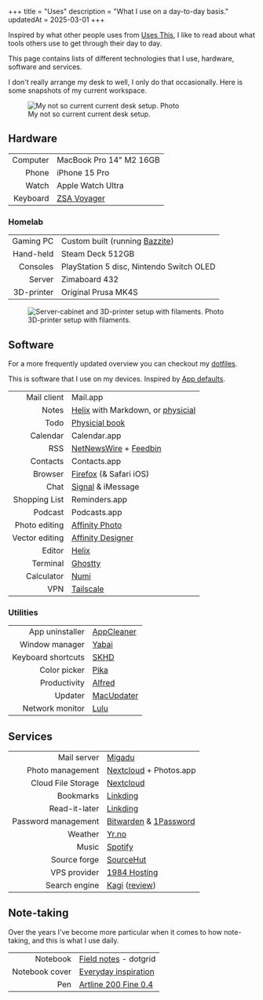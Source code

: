 +++
title = "Uses"
description = "What I use on a day-to-day basis."
updatedAt = 2025-03-01
+++

Inspired by what other people uses from [Uses This], I like to read about what
tools others use to get through their day to day.

This page contains lists of different technologies that I use, hardware,
software and services.

I don't really arrange my desk to well, I only do that occasionally. Here is
some snapshots of my current workspace.

<figure>
  <img
    src="setup.webp"
    alt="My not so current current desk setup. Photo">
  <figcaption>
    My not so current current desk setup.
  </figcaption>
</figure>

## Hardware

|          |                         |
| -------: | :---------------------- |
| Computer | MacBook Pro 14" M2 16GB |
|    Phone | iPhone 15 Pro           |
|    Watch | Apple Watch Ultra       |
| Keyboard | [ZSA Voyager]           |

<!-- TODO: Add new photo of new setup --->

### Homelab

|            |                                          |
| ---------: | :--------------------------------------- |
|  Gaming PC | Custom built (running [Bazzite])         |
|  Hand-held | Steam Deck 512GB                         |
|   Consoles | PlayStation 5 disc, Nintendo Switch OLED |
|     Server | Zimaboard 432                            |
| 3D-printer | Original Prusa MK4S                      |

<figure>
  <img
    src="3d-pegboard.webp"
    alt="Server-cabinet and 3D-printer setup with filaments. Photo">
  <figcaption>
    3D-printer setup with filaments.
  </figcaption>
</figure>

## Software

For a more frequently updated overview you can checkout my [dotfiles].

This is software that I use on my devices. Inspired by [App defaults].

|                |                                                     |
| -------------: | :-------------------------------------------------- |
|    Mail client | Mail.app                                            |
|          Notes | [Helix] with Markdown, or [physicial](#note-taking) |
|           Todo | [Physicial book](#note-taking)                      |
|       Calendar | Calendar.app                                        |
|            RSS | [NetNewsWire] + [Feedbin]                           |
|       Contacts | Contacts.app                                        |
|        Browser | [Firefox][firefox] (& Safari iOS)                   |
|           Chat | [Signal][signal] & iMessage                         |
|  Shopping List | Reminders.app                                       |
|        Podcast | Podcasts.app                                        |
|  Photo editing | [Affinity Photo]                                    |
| Vector editing | [Affinity Designer]                                 |
|         Editor | [Helix]                                             |
|       Terminal | [Ghostty]                                           |
|     Calculator | [Numi]                                              |
|            VPN | [Tailscale]                                         |

### Utilities

|                    |              |
| -----------------: | :----------- |
|    App uninstaller | [AppCleaner] |
|     Window manager | [Yabai]      |
| Keyboard shortcuts | [SKHD]       |
|       Color picker | [Pika]       |
|       Productivity | [Alfred]     |
|            Updater | [MacUpdater] |
|    Network monitor | [Lulu]       |

## Services

|                     |                                      |
| ------------------: | :----------------------------------- |
|         Mail server | [Migadu]                             |
|    Photo management | [Nextcloud] + Photos.app             |
|  Cloud File Storage | [Nextcloud]                          |
|           Bookmarks | [Linkding]                           |
|       Read-it-later | [Linkding]                           |
| Password management | [Bitwarden] & [1Password]            |
|             Weather | [Yr.no]                              |
|               Music | [Spotify]                            |
|        Source forge | [SourceHut]                          |
|        VPS provider | [1984 Hosting][1984]                 |
|       Search engine | [Kagi] ([review](/blog/kagi-review)) |

## Note-taking

Over the years I've become more particular when it comes to how note-taking, and
this is what I use daily.

|                |                                           |
| -------------: | :---------------------------------------- |
|       Notebook | [Field notes] - dotgrid                   |
| Notebook cover | [Everyday inspiration][field_notes_cover] |
|            Pen | [Artline 200 Fine 0.4][pen]               |

[Affinity Designer]: https://affinity.serif.com/en-us/designer
[Affinity Photo]: https://affinity.serif.com/en-us/photo
[Firefox]: https://www.mozilla.org/en-US/firefox/new
[Bitwarden]: https://bitwarden.com
[Mattermost]: https://mattermost.com
[NetNewsWire]: https://netnewswire.com
[Feedbin]: https://feedbin.com
[Nextcloud]: https://nextcloud.com
[Numi]: https://numi.app
[Signal]: https://signal.org
[Ghostty]: https://ghostty.org/
[SKHD]: https://github.com/koekeishiya/skhd
[Spotify]: https://spotify.com
[VSCodium]: https://github.com/VSCodium/vscodium
[Yr.no]: https://apps.apple.com/jo/app/yr-no/id490989206
[1984]: https://1984hosting.com
[Migadu]: https://migadu.com
[migadu_review]: /blog/migadu-review
[Yabai]: https://github.com/koekeishiya/yabai
[LuLu]: https://objective-see.com/products/lulu.html
[AppCleaner]: https://freemacsoft.net/appcleaner/
[MacUpdater]: https://www.corecode.io/macupdater/
[dotfiles]: https://git.sr.ht/~timharek/dotfiles
[ZSA Voyager]: https://www.zsa.io/voyager
[Uses this]: https://usesthis.com/
[SourceHut]: https://sourcehut.org
[Helix]: https://helix-editor.com/
[Linkding]: https://github.com/sissbruecker/linkding
[1Password]: https://1password.com
[Pika]: https://superhighfives.com/pika
[Alfred]: https://www.alfredapp.com/
[Field notes]: https://fieldnotesbrand.com/
[field_notes_cover]:
  https://fieldnotesbrand.com/products/everyday-inspiration-leather-notebook-cover
[pen]: https://www.amazon.com/Artline-Black-Fineliner-point-0-4mm/dp/B003UH1A40
[App defaults]: https://defaults.rknight.me/
[Tailscale]: https://tailscale.com/
[bazzite]: https://bazzite.gg
[kagi]: https://kagi.com
